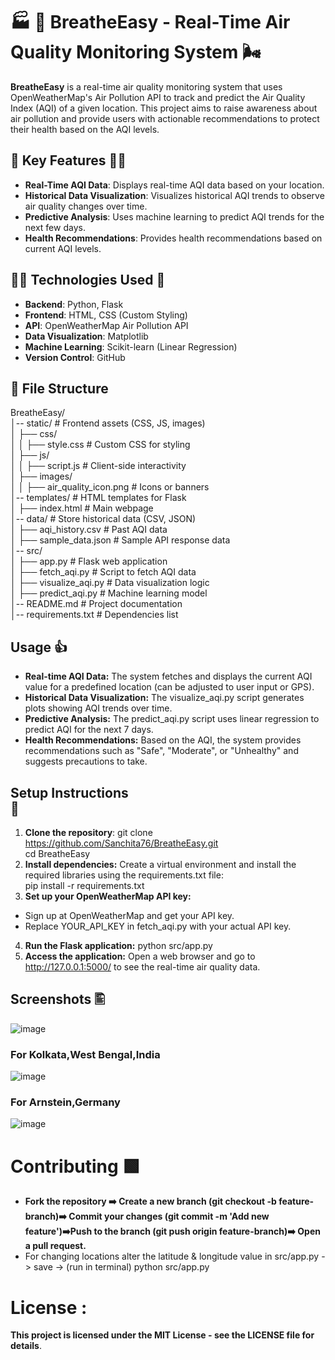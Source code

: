 # 🏭 💨 BreatheEasy - Real-Time Air Quality Monitoring System 🌬️

**BreatheEasy** is a real-time air quality monitoring system that uses OpenWeatherMap's Air Pollution API to track and predict the Air Quality Index (AQI) of a given location. This project aims to raise awareness about air pollution and provide users with actionable recommendations to protect their health based on the AQI levels. 

## 🧾 Key Features ⛓️‍💥

- **Real-Time AQI Data**: Displays real-time AQI data based on your location.
- **Historical Data Visualization**: Visualizes historical AQI trends to observe air quality changes over time.
- **Predictive Analysis**: Uses machine learning to predict AQI trends for the next few days.
- **Health Recommendations**: Provides health recommendations based on current AQI levels.

## 👨‍💻 Technologies Used 🤖 

- **Backend**: Python, Flask
- **Frontend**: HTML, CSS (Custom Styling)
- **API**: OpenWeatherMap Air Pollution API
- **Data Visualization**: Matplotlib
- **Machine Learning**: Scikit-learn (Linear Regression)
- **Version Control**: GitHub

## 📁 File Structure 
BreatheEasy/<br>
│-- static/                   # Frontend assets (CSS, JS, images)<br>
│   ├── css/<br>
│   │   ├── style.css         # Custom CSS for styling <br>
│   ├── js/ <br>
│   │   ├── script.js         # Client-side interactivity<br>
│   ├── images/<br>
│   │   ├── air_quality_icon.png  # Icons or banners <br>
│-- templates/                # HTML templates for Flask<br>
│   ├── index.html            # Main webpage<br>
│-- data/                     # Store historical data (CSV, JSON)<br>
│   ├── aqi_history.csv       # Past AQI data<br>
│   ├── sample_data.json      # Sample API response data<br>
│-- src/<br>
│   ├── app.py                # Flask web application<br>
│   ├── fetch_aqi.py          # Script to fetch AQI data<br>
│   ├── visualize_aqi.py      # Data visualization logic<br>
│   ├── predict_aqi.py        # Machine learning model<br>
│-- README.md                 # Project documentation<br>
│-- requirements.txt          # Dependencies list<br>

## Usage 👍<br>
- **Real-time AQI Data:** The system fetches and displays the current AQI value for a predefined location (can be adjusted to user input or GPS).<br>
- **Historical Data Visualization:** The visualize_aqi.py script generates plots showing AQI trends over time.<br>
- **Predictive Analysis:** The predict_aqi.py script uses linear regression to predict AQI for the next 7 days.<br>
- **Health Recommendations:** Based on the AQI, the system provides recommendations such as "Safe", "Moderate", or "Unhealthy" and suggests precautions to take.<br>

## Setup Instructions<br> 🚀
1. **Clone the repository**:
   git clone https://github.com/Sanchita76/BreatheEasy.git <Enter><br>
   cd BreatheEasy <Enter><br>
2. **Install dependencies:** Create a virtual environment and install the required libraries using the requirements.txt file:<br>
pip install -r requirements.txt <br>
3. **Set up your OpenWeatherMap API key:**<br>
- Sign up at OpenWeatherMap and get your API key.<br>
- Replace YOUR_API_KEY in fetch_aqi.py with your actual API key.<br>
4. **Run the Flask application:** python src/app.py<br>
5. **Access the application:** Open a web browser and go to http://127.0.0.1:5000/ to see the real-time air quality data.<br>
## Screenshots 🖺 <br>
![image](https://github.com/user-attachments/assets/19db1f2b-5c7b-41ff-805f-9aece8526f5b)

### For Kolkata,West Bengal,India<br>
![image](https://github.com/user-attachments/assets/3c841461-547b-4a35-87ca-23852b88d6d0)

### For Arnstein,Germany<br>
![image](https://github.com/user-attachments/assets/b3cc1fa9-a584-493f-a4f6-194a45528926)

# Contributing 🟩<br>
- **Fork the repository ➡️ Create a new branch (git checkout -b feature-branch)➡️ Commit your changes (git commit -m 'Add new feature')➡️Push to the branch (git push origin feature-branch)➡️ Open a pull request.**
- For changing locations alter the latitude & longitude value in src/app.py -> save -> (run in terminal) python src/app.py 

# License :
**This project is licensed under the MIT License - see the LICENSE file for details**.<br>

